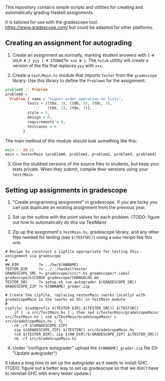 This repository contains simple scripts and utilities for creating and automatically grading Haskell assignments. 

It is tailored for use with the gradescope tool: https://www.gradescope.com/ but could be adapted for other platforms.

## Creating an assignment for autograding

1. Create an assignment as normally, marking student answers with `{-# SOLN #-}
   yyy {-# STUBWITH xxx #-}`. The `hstub` utitlity will create a version of the
   file that replaces `yyy` with `xxx`.

2. Create a `test/Main.hs` module that imports `Tester` from the `gradescope`
   library. Use this library to define the `Problem`s for the assignment.

```haskell
problem0 :: Problem
problem0 = 
  Problem { name = "higher-order operation on lists",
          tests = [(t0a, 3), (t0b, 3), (t0c, 3),
                   (t0d, 3), (t0e, 3)],
          style = 5,
          design = 0,
          requirements = 0,
          testcases = 0
        }
```


   The main method of this module should look something like this:

```haskell
main :: IO ()
main = testerMain [problem0, problem1, problem2, problem3, problem4]
```

3. Give the stubbed versions of the source files to students, but keep your
   tests private. When they submit, compile their versions using your
   `test/Main`.

## Setting up assignments in gradescope

1. "Create programming assignment" in gradescope. If you are lucky you can just
   duplicate an existing assignment from the previous year.

2. Set up the outline with the point values for each problem. 
   (TODO: figure out how to automatically do this via TestMain)

3. Zip up the assignment's `TestMain.hs`, gradescope library, and any other files 
   needed for testing (see `$(TESTSRC)`) using a `make` recipe like this one.

```
# Recipe to construct a zipfile appropriate for testing this assignment via gradescope
# 
HW_DIR         ?= ../hw/$(HWNAME)
TESTER_DIR     ?= ../../haskelltester
GRADESCOPE_SRC ?= gradescope/src/*.hs gradescope/*.cabal gradescope/LICENSE gradescope/CHANGELOG.md
TESTER_SRC     ?= setup.sh run_autograder $(GRADESCOPE_SRC) 
GRADESCOPE_ZIP ?= $(HWNAME)_grader.zip

# Create the zipfile, replacing testerMain (works locally) with gradeScopeMain in the (works on GS) in TestMain module
#
zipfile: $(addprefix $(TESTER_DIR),$(TESTER_SRC)) $(TESTSRC) 
	if [ -a src/TestMain.hs ] ; then sed s/testerMain/gradeScopeMain/ src/TestMain.hs | sed s/TestMain/GradeScopeMain/ > src/GradeScopeMain.hs ; fi
	rm -rf $(GRADESCOPE_ZIP)
	zip $(GRADESCOPE_ZIP) $(TESTSRC) src/GradeScopeMain.hs
	(cd $(TESTER_DIR); zip $(HW_DIR)/$(GRADESCOPE_ZIP) $(TESTER_SRC))
	rm -rf src/GradeScopeMain.hs
```

	 
4. Under "configure autograder" upload the `$(HWNAME)_grader.zip` file
  (Or "Update autograder")
  
  It takes a long time to set up the autograder as it needs to install
  GHC. (TODO: figure out a better way to set up gradescope so that we don't
  have to reinstall GHC with every tester update.)



